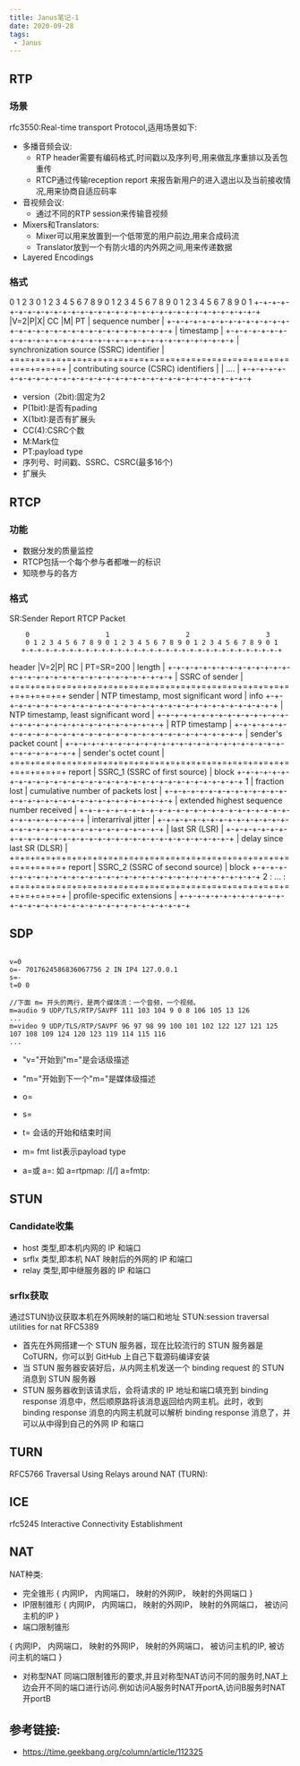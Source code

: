 ```yaml
---
title: Janus笔记-1
date: 2020-09-28
tags:
 - Janus
---
```


## RTP

### 场景
rfc3550:Real-time transport Protocol,适用场景如下:

* 多播音频会议:
    * RTP header需要有编码格式,时间戳以及序列号,用来做乱序重排以及丢包重传
    * RTCP通过传输reception report 来报告新用户的进入退出以及当前接收情况,用来协商自适应码率
* 音视频会议:
    * 通过不同的RTP session来传输音视频
* Mixers和Translators:
    * Mixer可以用来放置到一个低带宽的用户前边,用来合成码流
    * Translator放到一个有防火墙的内外网之间,用来传递数据
* Layered Encodings

### 格式
  0                   1                   2                   3
    0 1 2 3 4 5 6 7 8 9 0 1 2 3 4 5 6 7 8 9 0 1 2 3 4 5 6 7 8 9 0 1
   +-+-+-+-+-+-+-+-+-+-+-+-+-+-+-+-+-+-+-+-+-+-+-+-+-+-+-+-+-+-+-+-+
   |V=2|P|X|  CC   |M|     PT      |       sequence number         |
   +-+-+-+-+-+-+-+-+-+-+-+-+-+-+-+-+-+-+-+-+-+-+-+-+-+-+-+-+-+-+-+-+
   |                           timestamp                           |
   +-+-+-+-+-+-+-+-+-+-+-+-+-+-+-+-+-+-+-+-+-+-+-+-+-+-+-+-+-+-+-+-+
   |           synchronization source (SSRC) identifier            |
   +=+=+=+=+=+=+=+=+=+=+=+=+=+=+=+=+=+=+=+=+=+=+=+=+=+=+=+=+=+=+=+=+
   |            contributing source (CSRC) identifiers             |
   |                             ....                              |
   +-+-+-+-+-+-+-+-+-+-+-+-+-+-+-+-+-+-+-+-+-+-+-+-+-+-+-+-+-+-+-+-+

* version（2bit):固定为2
* P(1bit):是否有pading
* X(1bit):是否有扩展头
* CC(4):CSRC个数
* M:Mark位
* PT:payload type
* 序列号、时间戳、SSRC、CSRC(最多16个)
* 扩展头

## RTCP

### 功能

* 数据分发的质量监控
* RTCP包括一个每个参与者都唯一的标识
* 知晓参与的各方

### 格式

SR:Sender Report RTCP Packet


        0                   1                   2                   3
        0 1 2 3 4 5 6 7 8 9 0 1 2 3 4 5 6 7 8 9 0 1 2 3 4 5 6 7 8 9 0 1
       +-+-+-+-+-+-+-+-+-+-+-+-+-+-+-+-+-+-+-+-+-+-+-+-+-+-+-+-+-+-+-+-+
header |V=2|P|    RC   |   PT=SR=200   |             length            |
       +-+-+-+-+-+-+-+-+-+-+-+-+-+-+-+-+-+-+-+-+-+-+-+-+-+-+-+-+-+-+-+-+
       |                         SSRC of sender                        |
       +=+=+=+=+=+=+=+=+=+=+=+=+=+=+=+=+=+=+=+=+=+=+=+=+=+=+=+=+=+=+=+=+
sender |              NTP timestamp, most significant word             |
info   +-+-+-+-+-+-+-+-+-+-+-+-+-+-+-+-+-+-+-+-+-+-+-+-+-+-+-+-+-+-+-+-+
       |             NTP timestamp, least significant word             |
       +-+-+-+-+-+-+-+-+-+-+-+-+-+-+-+-+-+-+-+-+-+-+-+-+-+-+-+-+-+-+-+-+
       |                         RTP timestamp                         |
       +-+-+-+-+-+-+-+-+-+-+-+-+-+-+-+-+-+-+-+-+-+-+-+-+-+-+-+-+-+-+-+-+
       |                     sender's packet count                     |
       +-+-+-+-+-+-+-+-+-+-+-+-+-+-+-+-+-+-+-+-+-+-+-+-+-+-+-+-+-+-+-+-+
       |                      sender's octet count                     |
       +=+=+=+=+=+=+=+=+=+=+=+=+=+=+=+=+=+=+=+=+=+=+=+=+=+=+=+=+=+=+=+=+
report |                 SSRC_1 (SSRC of first source)                 |
block  +-+-+-+-+-+-+-+-+-+-+-+-+-+-+-+-+-+-+-+-+-+-+-+-+-+-+-+-+-+-+-+-+
  1    | fraction lost |       cumulative number of packets lost       |
       +-+-+-+-+-+-+-+-+-+-+-+-+-+-+-+-+-+-+-+-+-+-+-+-+-+-+-+-+-+-+-+-+
       |           extended highest sequence number received           |
       +-+-+-+-+-+-+-+-+-+-+-+-+-+-+-+-+-+-+-+-+-+-+-+-+-+-+-+-+-+-+-+-+
       |                      interarrival jitter                      |
       +-+-+-+-+-+-+-+-+-+-+-+-+-+-+-+-+-+-+-+-+-+-+-+-+-+-+-+-+-+-+-+-+
       |                         last SR (LSR)                         |
       +-+-+-+-+-+-+-+-+-+-+-+-+-+-+-+-+-+-+-+-+-+-+-+-+-+-+-+-+-+-+-+-+
       |                   delay since last SR (DLSR)                  |
       +=+=+=+=+=+=+=+=+=+=+=+=+=+=+=+=+=+=+=+=+=+=+=+=+=+=+=+=+=+=+=+=+
report |                 SSRC_2 (SSRC of second source)                |
block  +-+-+-+-+-+-+-+-+-+-+-+-+-+-+-+-+-+-+-+-+-+-+-+-+-+-+-+-+-+-+-+-+
  2    :                               ...                             :
       +=+=+=+=+=+=+=+=+=+=+=+=+=+=+=+=+=+=+=+=+=+=+=+=+=+=+=+=+=+=+=+=+
       |                  profile-specific extensions                  |
       +-+-+-+-+-+-+-+-+-+-+-+-+-+-+-+-+-+-+-+-+-+-+-+-+-+-+-+-+-+-+-+-+

## SDP 

```

v=0
o=- 7017624586836067756 2 IN IP4 127.0.0.1
s=-
t=0 0

//下面 m= 开头的两行，是两个媒体流：一个音频，一个视频。
m=audio 9 UDP/TLS/RTP/SAVPF 111 103 104 9 0 8 106 105 13 126
...
m=video 9 UDP/TLS/RTP/SAVPF 96 97 98 99 100 101 102 122 127 121 125 107 108 109 124 120 123 119 114 115 116
...
```
* "v="开始到"m="是会话级描述
* "m="开始到下一个"m="是媒体级描述
* o=<username> <session id> <version> <network type> <address type> <address> 
* s=<session name>
* t=<start time> <stop time> 会话的开始和结束时间

* m=<media> <port> <transport> <fmt list> fmt list表示payload type
* a=<TYPE>或 a=<TYPE>:<VALUES> 如 a=rtpmap:<payload type> <encoding name>/<clock rate>[/<encodingparameters>]
                                 a=fmtp:<payload type> <format specific parameters>

## STUN

### Candidate收集
* host 类型,即本机内网的 IP 和端口
* srflx 类型,即本机 NAT 映射后的外网的 IP 和端口
* relay 类型,即中继服务器的 IP 和端口

### srflx获取
通过STUN协议获取本机在外网映射的端口和地址
STUN:session traversal utilities for nat RFC5389

* 首先在外网搭建一个 STUN 服务器，现在比较流行的 STUN 服务器是 CoTURN，你可以到 GitHub 上自己下载源码编译安装
* 当 STUN 服务器安装好后，从内网主机发送一个 binding request 的 STUN 消息到 STUN 服务器
* STUN 服务器收到该请求后，会将请求的 IP 地址和端口填充到 binding response 消息中，然后顺原路将该消息返回给内网主机。此时，收到 binding response 消息的内网主机就可以解析 binding response 消息了，并可以从中得到自己的外网 IP 和端口


## TURN

RFC5766 Traversal Using Relays around NAT (TURN):

## ICE
rfc5245 Interactive Connectivity Establishment

## NAT

NAT种类:
* 完全锥形 
{
  内网IP，
  内网端口，
  映射的外网IP，
  映射的外网端口
}
* IP限制锥形
{
  内网IP，
  内网端口，
  映射的外网IP，
  映射的外网端口，
  被访问主机的IP
}
* 端口限制锥形

{
  内网IP，
  内网端口，
  映射的外网IP，
  映射的外网端口，
  被访问主机的IP,
  被访问主机的端口
}
* 对称型NAT
同端口限制锥形的要求,并且对称型NAT访问不同的服务时,NAT上边会开不同的端口进行访问.例如访问A服务时NAT开portA,访问B服务时NAT开portB

 
## 参考链接:
* https://time.geekbang.org/column/article/112325